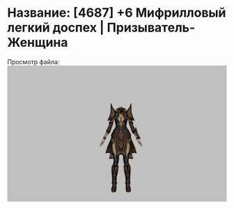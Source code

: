 # Название: [4687] +6 Мифрилловый легкий доспех | Призыватель-Женщина

Просмотр файла:
![p090021.png](p090021.png)